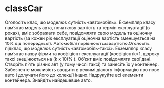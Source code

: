 # classCar
Оголосіть клас, що моделює сутність «автомобіль». 
Екземпляр класу пам’ятає модель авта, початкову вартість та термін експлуатації (в роках), вміє зображати себе, повідомляти свою модель та оціночну вартість (за кожен рік експлуатації оціночна вартість зменшується на 10% від попередньої).
Автомобілі порівнюютьзавартістю.Оголосіть підклас, що моделює сутність  «автомобіль-таксі».  Екземпляр  класу  пам’ятає  назву  фірми  та  коефіцієнт експлуатації  (коефіцієнтk>1,  щороку  таксі  знецінюється  на (k х 10)%  ).  Об’єкт  вміє повідомляти свої дані.
Створіть  п’ять  різних  авт  (у  тому  числі  таксі)  та  занесіть  їх  у  контейнер.  Забезпечте можливість вводити в режимі діалогу інформацію про нове авто і долучати його до колекції 
інших.Надрукуйте  всі  елементи  контейнера.  Знайдіть  найдешевше  авто.